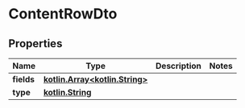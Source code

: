 # ContentRowDto

## Properties
Name | Type | Description | Notes
------------ | ------------- | ------------- | -------------
**fields** | [**kotlin.Array&lt;kotlin.String&gt;**](.md) |  | 
**type** | [**kotlin.String**](.md) |  | 
